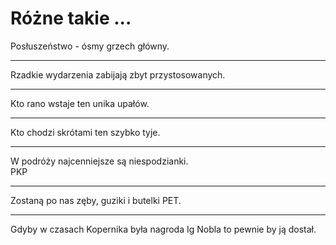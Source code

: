 # Różne takie ...

Posłuszeństwo - ósmy grzech główny.

---

Rzadkie wydarzenia zabijają zbyt przystosowanych.

---

Kto rano wstaje ten unika upałów.

---

Kto chodzi skrótami ten szybko tyje.

---

W podróży najcenniejsze są niespodzianki.  
PKP

---

Zostaną po nas zęby, guziki i butelki PET.

---

Gdyby w czasach Kopernika była nagroda Ig Nobla to pewnie by ją dostał.
